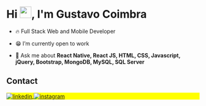 
<h1 align="left">Hi <img src="https://raw.githubusercontent.com/kaueMarques/kaueMarques/master/hi.gif" height="30px">, I'm Gustavo Coimbra</h1>

- 🔥 Full Stack Web and Mobile Developer 

- 😁 I’m currently open to work

- 💬 Ask me about **React Native, React JS, HTML, CSS, Javascript, jQuery, Bootstrap, MongoDB, MySQL, SQL Server**


## Contact

<p align="left" style="background:yellow">


<a href="https://www.linkedin.com/in/coimbragustavo/" target="_blank">
  <img align="center" src="https://img.shields.io/badge/-gustavocoimbradev-05122A?style=flat&logo=linkedin" alt="linkedin"/>
</a>
<a href="https://www.instagram.com/gsttvlima/" target="_blank">
 <img align="center" src="https://img.shields.io/badge/-gustavocoimbradev-05122A?style=flat&logo=instagram" alt="instagram"/>
</a>

</p>


